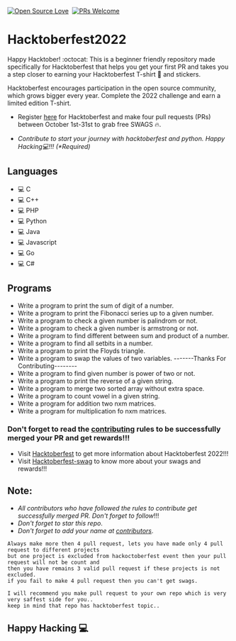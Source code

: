 
[![Open Source Love](https://badges.frapsoft.com/os/v1/open-source.svg?v=102)](https://hacktoberfest.com)&nbsp;
[![PRs Welcome](https://img.shields.io/badge/PRs-welcome-brightgreen.svg?style=flat-square)](https://github.com/king04aman/hacktoberfest2022/blob/main/CONTRIBUTING.md)&nbsp;

# Hacktoberfest2022
Happy Hacktober! :octocat: This is a beginner friendly repository made specifically for Hacktoberfest that helps you get your first PR and takes you a step closer to earning your Hacktoberfest T-shirt 👕 and stickers.

Hacktoberfest encourages participation in the open source community, which grows bigger every year. Complete the 2022 challenge and earn a limited edition T-shirt.

- Register [here](https://hacktoberfest.com/) for Hacktoberfest and make four pull requests (PRs) between October 1st-31st to grab free SWAGS 🔥.

 - _Contribute to start your journey with hacktoberfest and python. Happy Hacking💻!!! (*Required)_

## Languages

 - 💻 C
 - 💻 C++
 - 💻 PHP
 - 💻 Python
 - 💻 Java
 - 💻 Javascript
 - 💻 Go
 - 💻 C#

## Programs
 - Write a program to print the sum of digit of a number.
 - Write a program to print the Fibonacci series up to a given number.
 - Write a program to check a given number is palindrom or not.
 - Write a program to check a given number is armstrong or not.
 - Write a program to find different between sum and product of a number.
 - Write a program to find all setbits in a number.
 - Write a program to print the Floyds triangle.
 - Write a program to swap the values of two variables.
 -------Thanks For Contributing--------
 - Write a program to find given number is power of two or not.
 - Write a program to print the reverse of a given string.
 - Write a program to merge two sorted array without extra space.
 - Write a program to count vowel in a given string.
 - Write a program for addition two nxm matrices.
 - Write a program for multiplication fo nxm matrices.


### Don't forget to read the [contributing](CONTRIBUTING.md) rules to be successfully merged your PR and get rewards!!!
 - Visit <a href="hacktoberfest.com" target="_blank">Hacktoberfest</a> to get more information about Hacktoberfest 2022!!!
 - Visit <a href="https://hacktoberfest-swag.com" target="_blank">Hacktoberfest-swag</a> to know more about your swags and rewards!!!

## Note:
 -  _All contributors who have followed the rules to contribute get successfully merged PR. Don't forget to follow_!!!
 - _Don't forget to star this repo_.
 - _Don't forget to add your name at [contributors](CONTRIBUTORS.md)_.
```
Always make more then 4 pull request, lets you have made only 4 pull request to different projects
but one project is excluded from hackoctoberfest event then your pull request will not be count and 
then you have remains 3 valid pull request if these projects is not excluded.
if you fail to make 4 pull request then you can't get swags.

I will recommend you make pull request to your own repo which is very very saffest side for you..
keep in mind that repo has hacktoberfest topic..
```

## Happy Hacking 💻
